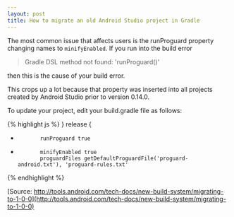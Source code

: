 ```yaml
---
layout: post
title: How to migrate an old Android Studio project in Gradle
---
```


The most common issue that affects users is the runProguard property changing names to `minifyEnabled`. If you run into the build error

> Gradle DSL method not found: 'runProguard()'

then this is the cause of your build error.

This crops up a lot because that property was inserted into all projects created by Android Studio prior to version 0.14.0.

To update your project, edit your build.gradle file as follows:

{% highlight js %}
         }
         release {
-            runProguard true
+            minifyEnabled true
             proguardFiles getDefaultProguardFile('proguard-android.txt'), 'proguard-rules.txt'
{% endhighlight %}

[Source: http://tools.android.com/tech-docs/new-build-system/migrating-to-1-0-0](http://tools.android.com/tech-docs/new-build-system/migrating-to-1-0-0)